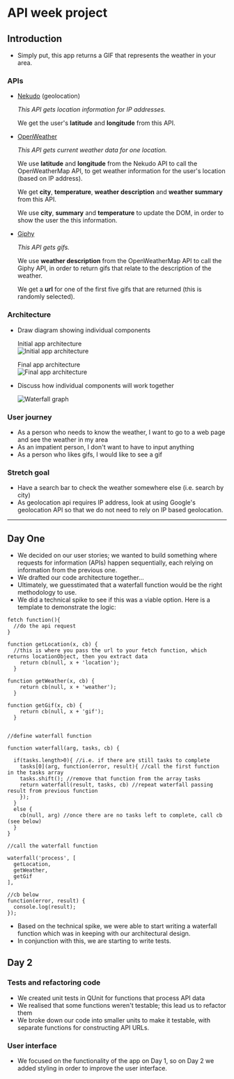 # API week project

## Introduction

- Simply put, this app returns a GIF that represents the weather in your area.

### APIs

- [Nekudo](http://geoip.nekudo.com/) (geolocation)

  *This API gets location information for IP addresses.*

  We get the user's __latitude__ and __longitude__ from this API.

- [OpenWeather](https://openweathermap.org/api)

  *This API gets current weather data for one location.*

  We use __latitude__ and __longitude__ from the Nekudo API to call the OpenWeatherMap API, to get weather information for the user's location (based on IP address).

  We get __city__, __temperature__, __weather description__ and __weather summary__ from this API.

  We use __city__, __summary__ and __temperature__ to update the DOM, in order to show the user the this information.

- [Giphy](https://api.giphy.com/)

  *This API gets gifs.*

  We use __weather description__ from the OpenWeatherMap API to call the Giphy API, in order to return gifs that relate to the description of the weather.

  We get a __url__ for one of the first five gifs that are returned (this is randomly selected).


### Architecture

- Draw diagram showing individual components

  Initial app architecture<br>
    ![Initial app architecture](demo/initial_arch.jpg)

  Final app architecture<br>
    ![Final app architecture](demo/final_arch.jpg)

- Discuss how individual components will work together

    ![Waterfall graph](demo/waterfall-graph.png)

### User journey

- As a person who needs to know the weather, I want to go to a web page and see the weather in my area
- As an impatient person, I don't want to have to input anything
- As a person who likes gifs, I would like to see a gif

### Stretch goal
- Have a search bar to check the weather somewhere else (i.e. search by city)
- As geolocation api requires IP address, look at using Google's geolocation API so that we do not need to rely on IP based geolocation.

---

## Day One

- We decided on our user stories; we wanted to build something where requests for information (APIs) happen sequentially, each relying on information from the previous one.
- We drafted our code architecture together...
- Ultimately, we guesstimated that a waterfall function would be the right methodology to use.
- We did a technical spike to see if this was a viable option. Here is a template to demonstrate the logic:

```
fetch function(){
  //do the api request
}

function getLocation(x, cb) {
  //this is where you pass the url to your fetch function, which returns locationObject, then you extract data
    return cb(null, x + 'location');
  }

function getWeather(x, cb) {
    return cb(null, x + 'weather');
  }

function getGif(x, cb) {
    return cb(null, x + 'gif');
  }


//define waterfall function

function waterfall(arg, tasks, cb) {

  if(tasks.length>0){ //i.e. if there are still tasks to complete
    tasks[0](arg, function(error, result){ //call the first function in the tasks array
    tasks.shift(); //remove that function from the array tasks
    return waterfall(result, tasks, cb) //repeat waterfall passing result from previous function
    });
  }
  else {
    cb(null, arg) //once there are no tasks left to complete, call cb (see below)
  }
}

//call the waterfall function

waterfall('process', [
  getLocation,
  getWeather,
  getGif
],

//cb below
function(error, result) {
  console.log(result);
});
```

- Based on the technical spike, we were able to start writing a waterfall function which was in keeping with our architectural design.
- In conjunction with this, we are starting to write tests.


## Day 2

### Tests and refactoring code

- We created unit tests in QUnit for functions that process API data
- We realised that some functions weren't testable; this lead us to refactor them
- We broke down our code into smaller units to make it testable, with separate functions for constructing API URLs.

### User interface

- We focused on the functionality of the app on Day 1, so on Day 2 we added styling in order to improve the user interface.
